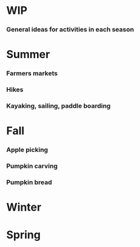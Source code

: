 # WIP
### General ideas for activities in each season

# Summer
### Farmers markets
### Hikes
### Kayaking, sailing, paddle boarding

# Fall
### Apple picking
### Pumpkin carving
### Pumpkin bread


# Winter

# Spring
